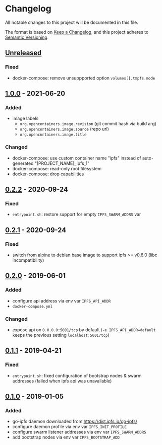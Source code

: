 # Changelog
All notable changes to this project will be documented in this file.

The format is based on [Keep a Changelog](https://keepachangelog.com/en/1.0.0/),
and this project adheres to [Semantic Versioning](https://semver.org/spec/v2.0.0.html).

## [Unreleased]
### Fixed
- docker-compose: remove unsuppported option `volumes[].tmpfs.mode`

## [1.0.0] - 2021-06-20
### Added
- image labels:
  - `org.opencontainers.image.revision` (git commit hash via build arg)
  - `org.opencontainers.image.source` (repo url)
  - `org.opencontainers.image.title`

### Changed
- docker-compose: use custom container name "ipfs" instead of auto-generated "\[PROJECT_NAME\]\_ipfs\_1"
- docker-compose: read-only root filesystem
- docker-compose: drop capabilities

## [0.2.2] - 2020-09-24
### Fixed
- `entrypoint.sh`: restore support for empty `IPFS_SWARM_ADDRS` var

## [0.2.1] - 2020-09-24
### Fixed
- switch from alpine to debian base image to support ipfs >= v0.6.0 (libc incompatibility)

## [0.2.0] - 2019-06-01
### Added
- configure api address via env var `IPFS_API_ADDR`
- `docker-compose.yml`

### Changed
- expose api on `0.0.0.0:5001/tcp` by default
  (`-e IPFS_API_ADDR=default` keeps the previous setting `localhost:5001/tcp`)

## [0.1.1] - 2019-04-21
### Fixed
- `entrypoint.sh`: fixed configuration of bootstrap nodes & swarm addresses
  (failed when ipfs api was unavailable)

## [0.1.0] - 2019-01-05
### Added
- go-ipfs daemon downloaded from https://dist.ipfs.io/go-ipfs/
- configure daemon profile via env var `IPFS_INIT_PROFILE`
- configure swarm listener addresses via env var `IPFS_SWARM_ADDRS`
- add bootstrap nodes via env var `IPFS_BOOTSTRAP_ADD`

[Unreleased]: https://github.com/fphammerle/docker-ipfs/compare/1.0.0...HEAD
[1.0.0]: https://github.com/fphammerle/docker-ipfs/compare/0.2.2...1.0.0
[0.2.2]: https://github.com/fphammerle/docker-ipfs/compare/0.2.1...0.2.2
[0.2.1]: https://github.com/fphammerle/docker-ipfs/compare/0.2.0...0.2.1
[0.2.0]: https://github.com/fphammerle/docker-ipfs/compare/0.1.1...0.2.0
[0.1.1]: https://github.com/fphammerle/docker-ipfs/compare/0.1.0...0.1.1
[0.1.0]: https://github.com/fphammerle/docker-ipfs/tree/0.1.0
